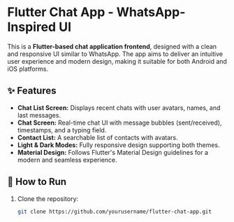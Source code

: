 # Flutter Chat App - WhatsApp-Inspired UI  

This is a **Flutter-based chat application frontend**, designed with a clean and responsive UI similar to WhatsApp. The app aims to deliver an intuitive user experience and modern design, making it suitable for both Android and iOS platforms.

## ✨ Features  
- **Chat List Screen:** Displays recent chats with user avatars, names, and last messages.  
- **Chat Screen:** Real-time chat UI with message bubbles (sent/received), timestamps, and a typing field.  
- **Contact List:** A searchable list of contacts with avatars.  
- **Light & Dark Modes:** Fully responsive design supporting both themes.  
- **Material Design:** Follows Flutter's Material Design guidelines for a modern and seamless experience.  

## 🚀 How to Run  

1. Clone the repository:  
   ```bash  
   git clone https://github.com/yourusername/flutter-chat-app.git  
